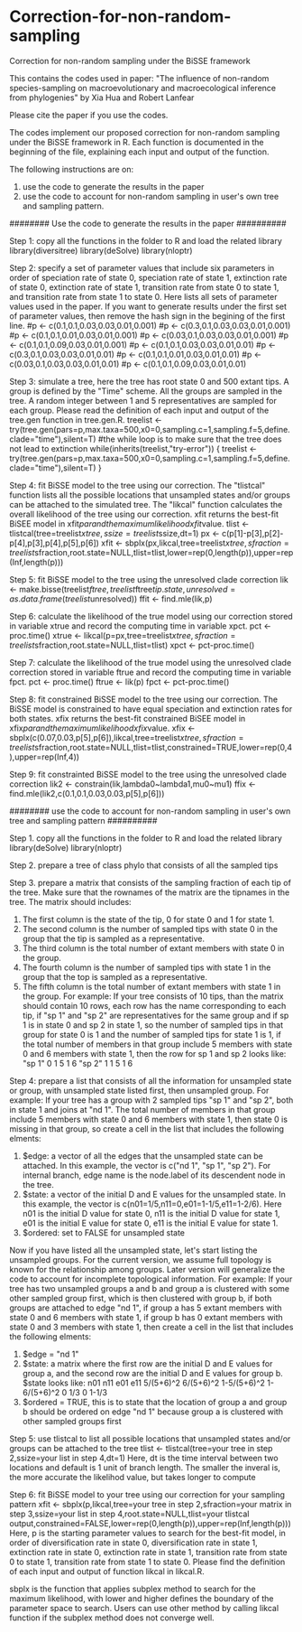 # Correction-for-non-random-sampling
Correction for non-random sampling under the BiSSE framework

This contains the codes used in paper:
"The influence of non-random species-sampling on macroevolutionary and macroecological inference from phylogenies"
by Xia Hua and Robert Lanfear

Please cite the paper if you use the codes.

The codes implement our proposed correction for non-random sampling under the BiSSE framework in R.
Each function is documented in the beginning of the file, explaining each input and output of the function.

The following instructions are on:
1) use the code to generate the results in the paper
2) use the code to account for non-random sampling in user's own tree and sampling pattern.

######## Use the code to generate the results in the paper ##########

Step 1: copy all the functions in the folder to R and load the related library
library(diversitree)
library(deSolve)
library(nloptr)

Step 2: specify a set of parameter values that include six parameters in order of speciation rate of state 0, speciation rate of state 1, extinction rate of state 0, extinction rate of state 1, transition rate from state 0 to state 1, and transition rate from state 1 to state 0. Here lists all sets of parameter values used in the paper. If you want to generate results under the first set of parameter values, then remove the hash sign in the begining of the first line.
#p <- c(0.1,0.1,0.03,0.03,0.01,0.001)
#p <- c(0.3,0.1,0.03,0.03,0.01,0.001)
#p <- c(0.1,0.1,0.01,0.03,0.01,0.001)
#p <- c(0.03,0.1,0.03,0.03,0.01,0.001)
#p <- c(0.1,0.1,0.09,0.03,0.01,0.001)
#p <- c(0.1,0.1,0.03,0.03,0.01,0.01)
#p <- c(0.3,0.1,0.03,0.03,0.01,0.01)
#p <- c(0.1,0.1,0.01,0.03,0.01,0.01)
#p <- c(0.03,0.1,0.03,0.03,0.01,0.01)
#p <- c(0.1,0.1,0.09,0.03,0.01,0.01)

Step 3: simulate a tree, here the tree has root state 0 and 500 extant tips. A group is defined by the "Time" scheme. All the groups are sampled in the tree. A random integer between 1 and 5 representatives are sampled for each group. Please read the definition of each input and output of the tree.gen function in tree.gen.R.
treelist <- try(tree.gen(pars=p,max.taxa=500,x0=0,sampling.c=1,sampling.f=5,define.clade="time"),silent=T)
#the while loop is to make sure that the tree does not lead to extinction
while(inherits(treelist,"try-error")) {
  treelist <- try(tree.gen(pars=p,max.taxa=500,x0=0,sampling.c=1,sampling.f=5,define.clade="time"),silent=T)
}

Step 4: fit BiSSE model to the tree using our correction. The "tlistcal" function lists all the possible locations that unsampled states and/or groups can be attached to the simulated tree. The "likcal" function calculates the overall likelihood of the tree using our correction. xfit returns the best-fit BiSEE model in xfit$par and the maximum likelihood xfit$value.
tlist <- tlistcal(tree=treelist$xtree,ssize=treelist$ssize,dt=1)
px <- c(p[1]-p[3],p[2]-p[4],p[3],p[4],p[5],p[6])
xfit <- sbplx(px,likcal,tree=treelist$xtree,sfraction=treelist$sfraction,root.state=NULL,tlist=tlist,lower=rep(0,length(p)),upper=rep(Inf,length(p)))

Step 5: fit BiSSE model to the tree using the unresolved clade correction
lik <- make.bisse(treelist$ftree,treelist$ftree$tip.state,unresolved=as.data.frame(treelist$unresolved))
ffit <- find.mle(lik,p)

Step 6: calculate the likelihood of the true model using our correction stored in variable xtrue and record the computing time in variable xpct.
pct <- proc.time()
xtrue <- likcal(p=px,tree=treelist$xtree,sfraction=treelist$sfraction,root.state=NULL,tlist=tlist)
xpct <- pct-proc.time()

Step 7: calculate the likelihood of the true model using the unresolved clade correction stored in variable ftrue and record the computing time in variable fpct.
pct <- proc.time()
ftrue <- lik(p)
fpct <- pct-proc.time()

Step 8: fit constrained BiSSE model to the tree using our correction. The BiSSE model is constrained to have equal speciation and extinction rates for both states. xfix returns the best-fit constrained BiSEE model in xfix$par and the maximum likelihood xfix$value.
xfix <- sbplx(c(0.07,0.03,p[5],p[6]),likcal,tree=treelist$xtree,sfraction=treelist$sfraction,root.state=NULL,tlist=tlist,constrained=TRUE,lower=rep(0,4),upper=rep(Inf,4))

Step 9: fit constrainted BiSSE model to the tree using the unresolved clade correction
lik2 <- constrain(lik,lambda0~lambda1,mu0~mu1)
ffix <- find.mle(lik2,c(0.1,0.1,0.03,0.03,p[5],p[6]))

######## use the code to account for non-random sampling in user's own tree and sampling pattern ##########

Step 1. copy all the functions in the folder to R and load the related library
library(deSolve)
library(nloptr)

Step 2. prepare a tree of class phylo that consists of all the sampled tips

Step 3. prepare a matrix that consists of the sampling fraction of each tip of the tree. Make sure that the rownames of the matrix are the tipnames in the tree.
The matrix should includes:
1) The first column is the state of the tip, 0 for state 0 and 1 for state 1.
2) The second column is the number of sampled tips with state 0 in the group that the tip is sampled as a representative.
3) The third column is the total number of extant members with state 0 in the group.
4) The fourth column is the number of sampled tips with state 1 in the group that the top is sampled as a representative.
5) The fifth column is the total number of extant members with state 1 in the group.
For example:
If your tree consists of 10 tips, than the matrix should contain 10 rows, each row has the name corresponding to each tip,
if "sp 1" and "sp 2" are representatives for the same group and if sp 1 is in state 0 and sp 2 in state 1, so the number of sampled tips in that group for state 0 is 1 and the number of sampled tips for state 1 is 1,
if the total number of members in that group include 5 members with state 0 and 6 members with state 1,
then the row for sp 1 and sp 2 looks like:
"sp 1" 0 1 5 1 6
"sp 2" 1 1 5 1 6

Step 4: prepare a list that consists of all the information for unsampled state or group, with unsampled state listed first, then unsampled group.
For example:
If your tree has a group with 2 sampled tips "sp 1" and "sp 2", both in state 1 and joins at "nd 1". The total number of members in that group include 5 members with state 0 and 6 members with state 1,
then state 0 is missing in that group, so create a cell in the list that includes the following elments:
1) $edge: a vector of all the edges that the unsampled state can be attached. In this example, the vector is c("nd 1", "sp 1", "sp 2"). For internal branch, edge name is the node.label of its descendent node in the tree.
2) $state: a vector of the initial D and E values for the unsampled state. In this example, the vector is c(n01=1/5,n11=0,e01=1-1/5,e11=1-2/6). Here n01 is the initial D value for state 0, n11 is the initial D value for state 1, e01 is the initial E value for state 0, e11 is the initial E value for state 1.
3) $ordered: set to FALSE for unsampled state

Now if you have listed all the unsampled state, let's start listing the unsampled groups. For the current version, we assume full topology is known for the relationship among groups. Later version will generalize the code to account for incomplete topological information.
For example:
If your tree has two unsampled groups a and b and group a is clustered with some other sampled group first, which is then clustered with group b, 
if both groups are attached to edge "nd 1",
if group a has 5 extant members with state 0 and 6 members with state 1,
if group b has 0 extant members with state 0 and 3 members with state 1,
then create a cell in the list that includes the following elments:
1) $edge = "nd 1"
2) $state: a matrix where the first row are the initial D and E values for group a, and the second row are the initial D and E values for group b. $state looks like:
n01        n11        e01          e11
5/(5+6)^2  6/(5+6)^2  1-5/(5+6)^2  1-6/(5+6)^2
0          1/3        0            1-1/3
3) $ordered = TRUE, this is to state that the location of group a and group b should be ordered on edge "nd 1" because group a is clustered with other sampled groups first

Step 5: use tlistcal to list all possible locations that unsampled states and/or groups can be attached to the tree
tlist <- tlistcal(tree=your tree in step 2,ssize=your list in step 4,dt=1)
Here, dt is the time interval between two locations and default is 1 unit of branch length. The smaller the inveral is, the more accurate the likelihod value, but takes longer to compute

Step 6: fit BiSSE model to your tree using our correction for your sampling pattern
xfit <- sbplx(p,likcal,tree=your tree in step 2,sfraction=your matrix in step 3,ssize=your list in step 4,root.state=NULL,tlist=your tlistcal output,constrained=FALSE,lower=rep(0,length(p)),upper=rep(Inf,length(p)))
Here, p is the starting parameter values to search for the best-fit model, in order of diversification rate in state 0, diversification rate in state 1, extinction rate in state 0, extinction rate in state 1, transition rate from state 0 to state 1, transition rate from state 1 to state 0. Please find the definition of each input and output of function likcal in likcal.R.

sbplx is the function that applies subplex method to search for the maximum likelihood, with lower and higher defines the boundary of the parameter space to search. Users can use other method by calling likcal function if the subplex method does not converge well.
